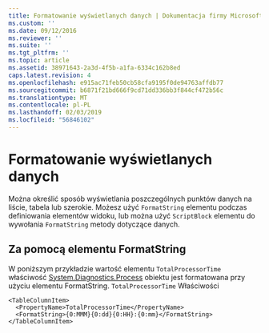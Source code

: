 ```yaml
---
title: Formatowanie wyświetlanych danych | Dokumentacja firmy Microsoft
ms.custom: ''
ms.date: 09/12/2016
ms.reviewer: ''
ms.suite: ''
ms.tgt_pltfrm: ''
ms.topic: article
ms.assetid: 38971643-2a3d-4f5b-a1fa-6334c162b8ed
caps.latest.revision: 4
ms.openlocfilehash: e915ac71feb50cb58cfa9195f0de94763affdb77
ms.sourcegitcommit: b6871f21bd666f9cd71dd336bb3f844cf472b56c
ms.translationtype: MT
ms.contentlocale: pl-PL
ms.lasthandoff: 02/03/2019
ms.locfileid: "56846102"
---
```

# <a name="formatting-displayed-data"></a>Formatowanie wyświetlanych danych

Można określić sposób wyświetlania poszczególnych punktów danych na liście, tabela lub szerokie. Możesz użyć `FormatString` elementu podczas definiowania elementów widoku, lub można użyć `ScriptBlock` elementu do wywołania `FormatString` metody dotyczące danych.

## <a name="using-the-formatstring-element"></a>Za pomocą elementu FormatString

W poniższym przykładzie wartość elementu `TotalProcessorTime` właściwość [System.Diagnostics.Process](/dotnet/api/System.Diagnostics.Process) obiektu jest formatowana przy użyciu elementu FormatString. `TotalProcessorTime` Właściwości

```
<TableColumnItem>
  <PropertyName>TotalProcessorTime</PropertyName>
  <FormatString>{0:MMM}{0:dd}{0:HH}:{0:mm}</FormatString>
</TableColumnItem>
```



